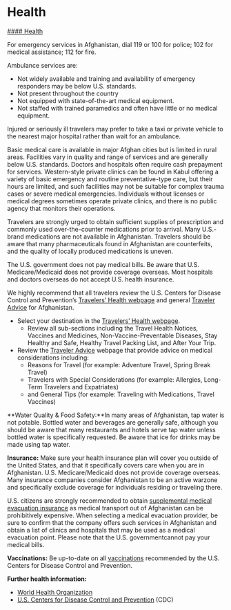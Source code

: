 # Health

[#### Health](javascript:void(0); "Health")

For emergency services in Afghanistan, dial 119 or 100 for police; 102 for medical assistance; 112 for fire.

Ambulance services are:

* Not widely available and training and availability of emergency responders may be below U.S. standards.
* Not present throughout the country
* Not equipped with state-of-the-art medical equipment.
* Not staffed with trained paramedics and often have little or no medical equipment.

Injured or seriously ill travelers may prefer to take a taxi or private vehicle to the nearest major hospital rather than wait for an ambulance.

Basic medical care is available in major Afghan cities but is limited in rural areas. Facilities vary in quality and range of services and are generally below U.S. standards. Doctors and hospitals often require cash prepayment for services. Western-style private clinics can be found in Kabul offering a variety of basic emergency and routine preventative-type care, but their hours are limited, and such facilities may not be suitable for complex trauma cases or severe medical emergencies. Individuals without licenses or medical degrees sometimes operate private clinics, and there is no public agency that monitors their operations.

Travelers are strongly urged to obtain sufficient supplies of prescription and commonly used over-the-counter medications prior to arrival. Many U.S.-brand medications are not available in Afghanistan. Travelers should be aware that many pharmaceuticals found in Afghanistan are counterfeits, and the quality of locally produced medications is uneven.

The U.S. government does not pay medical bills. Be aware that U.S. Medicare/Medicaid does not provide coverage overseas. Most hospitals and doctors overseas do not accept U.S. health insurance.

We highly recommend that all travelers review the U.S. Centers for Disease Control and Prevention’s [Travelers’ Health webpage](https://wwwnc.cdc.gov/travel/) and general [Traveler Advice](https://wwwnc.cdc.gov/travel/page/traveler-information-center) for Afghanistan.

* Select your destination in the [Travelers’ Health webpage](https://wwwnc.cdc.gov/travel/).
  + Review all sub-sections including the Travel Health Notices, Vaccines and Medicines, Non-Vaccine-Preventable Diseases, Stay Healthy and Safe, Healthy Travel Packing List, and After Your Trip.
* Review the [Traveler Advice](https://wwwnc.cdc.gov/travel/page/traveler-information-center) webpage that provide advice on medical considerations including:
  + Reasons for Travel (for example: Adventure Travel, Spring Break Travel)
  + Travelers with Special Considerations (for example: Allergies, Long-Term Travelers and Expatriates)
  + and General Tips (for example: Traveling with Medications, Travel Vaccines)

**Water Quality & Food Safety:**In many areas of Afghanistan, tap water is not potable. Bottled water and beverages are generally safe, although you should be aware that many restaurants and hotels serve tap water unless bottled water is specifically requested. Be aware that ice for drinks may be made using tap water.

**Insurance:** Make sure your health insurance plan will cover you outside of the United States, and that it specifically covers care when you are in Afghanistan. U.S. Medicare/Medicaid does not provide coverage overseas. Many insurance companies consider Afghanistan to be an active warzone and specifically exclude coverage for individuals residing or traveling there.

U.S. citizens are strongly recommended to obtain [supplemental medical evacuation insurance](https://travel.state.gov/content/travel/en/international-travel/before-you-go/your-health-abroad/insurance-providers-overseas.html) as medical transport out of Afghanistan can be prohibitively expensive. When selecting a medical evacuation provider, be sure to confirm that the company offers such services in Afghanistan and obtain a list of clinics and hospitals that may be used as a medical evacuation point. Please note that the U.S. governmentcannot pay your medical bills.

**Vaccinations:** Be up-to-date on all [vaccinations](https://wwwnc.cdc.gov/travel/destinations/list/) recommended by the U.S. Centers for Disease Control and Prevention.

**Further health information:**

* [World Health Organization](https://www.who.int/)
* [U.S. Centers for Disease Control and Prevention](https://wwwnc.cdc.gov/travel/) (CDC)